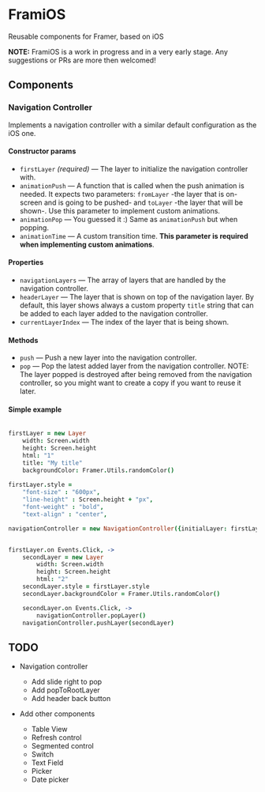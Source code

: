 # FramiOS

Reusable components for Framer, based on iOS

**NOTE:** FramiOS is a work in progress and in a very early stage. Any suggestions or PRs are more then welcomed!

## Components

### Navigation Controller

Implements a navigation controller with a similar default configuration as the iOS one.

#### Constructor params

- `firstLayer` _(required)_ — The layer to initialize the navigation controller with.
- `animationPush` — A function that is called when the push animation is needed. It expects two parameters: `fromLayer` -the layer that is on-screen and is going to be pushed- and `toLayer` -the layer that will be shown-. Use this parameter to implement custom animations.
- `animationPop` — You guessed it :) Same as `animationPush` but when popping.
- `animationTime` — A custom transition time. **This parameter is required when implementing custom animations**.

#### Properties

- `navigationLayers` — The array of layers that are handled by the navigation controller.
- `headerLayer` — The layer that is shown on top of the navigation layer. By default, this layer shows always a custom property `title` string that can be added to each layer added to the navigation controller.
- `currentLayerIndex` — The index of the layer that is being shown.

#### Methods

- `push` — Push a new layer into the navigation controller.
- `pop` — Pop the latest added layer from the navigation controller. NOTE: The layer popped is destroyed after being removed from the navigation controller, so you might want to create a copy if you want to reuse it later.

#### Simple example

```coffee
	
firstLayer = new Layer
	width: Screen.width
	height: Screen.height
	html: "1"
	title: "My title"
	backgroundColor: Framer.Utils.randomColor()
	
firstLayer.style =
	"font-size" : "600px",
	"line-height" : Screen.height + "px",
	"font-weight" : "bold",
	"text-align" : "center",

navigationController = new NavigationController({initialLayer: firstLayer})


firstLayer.on Events.Click, ->
	secondLayer = new Layer
		width: Screen.width
		height: Screen.height
		html: "2"
	secondLayer.style = firstLayer.style
	secondLayer.backgroundColor = Framer.Utils.randomColor()

	secondLayer.on Events.Click, ->
		navigationController.popLayer()
	navigationController.pushLayer(secondLayer)

```

## TODO

- Navigation controller
	- Add slide right to pop
	- Add popToRootLayer
	- Add header back button

- Add other components
	- Table View
	- Refresh control
	- Segmented control
	- Switch
	- Text Field
	- Picker
	- Date picker


